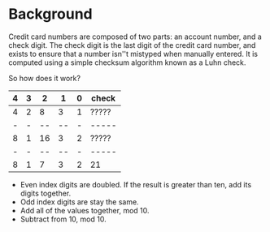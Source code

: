 Background
==========

Credit card numbers are composed of two parts: an account number, and a check digit. The check digit is the last digit of the credit card number, and exists to ensure that a number isn''t mistyped when manually entered. It is computed using a simple checksum algorithm known as a Luhn check. 

So how does it work?

4|3| 2| 1|0|check
-|-|--|--|-|-----
4|2| 8| 3|1|?????
-|-|--|--|-|-----
8|1|16| 3|2|?????
-|-|--|--|-|-----
8|1| 7| 3|2|21

* Even index digits are doubled. If the result is greater than ten, add its digits together.
* Odd index digits are stay the same.
* Add all of the values together, mod 10.
* Subtract from 10, mod 10.

